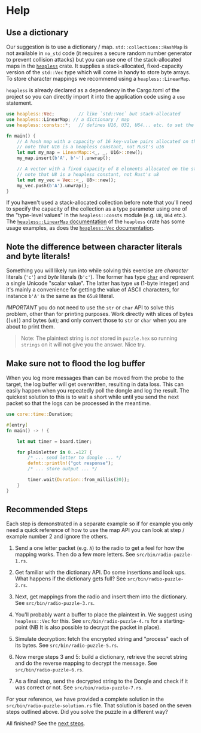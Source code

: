 # Help

## Use a dictionary

Our suggestion is to use a dictionary / map. `std::collections::HashMap` is not available in `no_std` code (it requires a secure random number generator to prevent collision attacks) but you can use one of the stack-allocated maps in the [`heapless`] crate. It supplies a stack-allocated, fixed-capacity version of the `std::Vec` type which will come in handy to store byte arrays. To store character mappings we recommend using a `heapless::LinearMap`.

`heapless` is already declared as a dependency in the Cargo.toml of the project so you can directly import it into the application code using a `use` statement.

[`heapless`]: https://docs.rs/heapless

```rust ignore
use heapless::Vec;         // like `std::Vec` but stack-allocated
use heapless::LinearMap; // a dictionary / map
use heapless::consts::*;   // defines U16, U32, U64... etc. to set the size of the LinearMap

fn main() {
    // A hash map with a capacity of 16 key-value pairs allocated on the stack
    // note that U16 is a heapless constant, not Rust's u16
    let mut my_map = LinearMap::<_, _, U16>::new();
    my_map.insert(b'A', b'~').unwrap();

    // A vector with a fixed capacity of 8 elements allocated on the stack
    // note that U8 is a heapless constant, not Rust's u8
    let mut my_vec = Vec::<_, U8>::new();
    my_vec.push(b'A').unwrap();
}
```

If you haven't used a stack-allocated collection before note that you'll need to specify the capacity of the collection as a type parameter using one of the "type-level values" in the `heapless::consts` module (e.g. `U8`, `U64` etc.). The [`heapless::LinearMap` documentation][indexMap] of the `heapless` crate has some usage examples, as does the [`heapless::Vec` documentation][vec].

[indexMap]: https://docs.rs/heapless/0.8.0/heapless/struct.LinearMap.html
[vec]: https://docs.rs/heapless/0.8.0/heapless/struct.Vec.html

## Note the difference between character literals and byte literals!

Something you will likely run into while solving this exercise are *character* literals (`'c'`) and *byte* literals (`b'c'`). The former has type [`char`] and represent a single Unicode "scalar value". The latter has type `u8` (1-byte integer) and it's mainly a convenience for getting the value of ASCII characters, for instance `b'A'` is the same as the `65u8` literal.

[`char`]: https://doc.rust-lang.org/std/primitive.char.html

*IMPORTANT* you do not need to use the `str` or `char` API to solve this problem, other than for printing purposes. Work directly with slices of bytes (`[u8]`) and bytes (`u8`); and only convert those to `str` or `char` when you are about to print them.

> Note: The plaintext string is *not* stored in `puzzle.hex` so running `strings` on it will not give you the answer. Nice try.

## Make sure not to flood the log buffer

When you log more messages than can be moved from the probe to the target, the log buffer will get overwritten, resulting in data loss. This can easily happen when you repeatedly poll the dongle and log the result. The quickest solution to this is to wait a short while until you send the next packet so that the logs can be processed in the meantime.

```rust ignore
use core::time::Duration;

#[entry]
fn main() -> ! {

    let mut timer = board.timer;

    for plainletter in 0..=127 {
        /* ... send letter to dongle ... */
        defmt::println!("got response");
        /* ... store output ... */

        timer.wait(Duration::from_millis(20));
    }
}
```

## Recommended Steps

Each step is demonstrated in a separate example so if for example you only need a quick reference of how to use the map API you can look at step / example number 2 and ignore the others.

1. Send a one letter packet (e.g. `A`) to the radio to get a feel for how the mapping works. Then do a few more letters. See `src/bin/radio-puzzle-1.rs`.

2. Get familiar with the dictionary API. Do some insertions and look ups. What happens if the dictionary gets full? See `src/bin/radio-puzzle-2.rs`.

3. Next, get mappings from the radio and insert them into the dictionary. See `src/bin/radio-puzzle-3.rs`.

4. You'll probably want a buffer to place the plaintext in. We suggest using `heapless::Vec` for this. See `src/bin/radio-puzzle-4.rs` for a starting-point (NB It is also possible to decrypt the packet in place).

5. Simulate decryption: fetch the encrypted string and "process" each of its bytes. See `src/bin/radio-puzzle-5.rs`.

6. Now merge steps 3 and 5: build a dictionary, retrieve the secret string and do the reverse mapping to decrypt the message. See `src/bin/radio-puzzle-6.rs`.

7. As a final step, send the decrypted string to the Dongle and check if it was correct or not. See `src/bin/radio-puzzle-7.rs`.

For your reference, we have provided a complete solution in the `src/bin/radio-puzzle-solution.rs` file. That solution is based on the seven steps outlined above. Did you solve the puzzle in a different way?

All finished? See the [next steps](nrf52-radio-next-steps.md).
